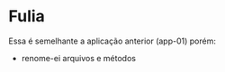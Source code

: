 Fulia
======

Essa é semelhante a aplicação anterior (app-01) porém:

* renome-ei arquivos e métodos

